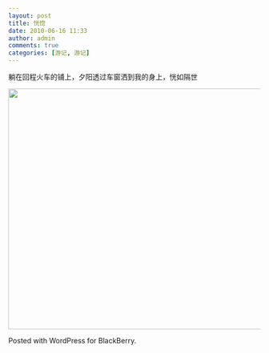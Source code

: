 ```yaml
---
layout: post
title: 恍惚
date: 2010-06-16 11:33
author: admin
comments: true
categories: [游记, 游记]
---
```

<p>躺在回程火车的铺上，夕阳透过车窗洒到我的身上，恍如隔世</p><p><a href="http://blog.maradonasu.com/wp-content/uploads/2010/06/img00028-20100616-19242.jpg"><img class="alignnone size-full" title="/home/wpcom/public_html/wp-content/blogs.dir/41e/13938530/files/2010/06/img00028-20100616-1924.jpg" src="http://blog.maradonasu.com/wp-content/uploads/2010/06/img00028-20100616-19242.jpg" alt="" width="640" height="480" /></a></p> <p>Posted with WordPress for BlackBerry.</p>
